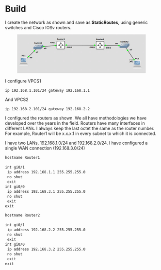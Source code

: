 # Build

I create the network as shown and save as **StaticRoutes**, using generic switches and Cisco IOSv routers.

<figure><img src="../.gitbook/assets/image (5).png" alt=""><figcaption></figcaption></figure>

I configure VPCS1

```
ip 192.168.1.101/24 gateway 192.168.1.1
```

And VPCS2

```
ip 192.168.2.101/24 gateway 192.168.2.2
```

I configured the routers as shown. We all have methodologies we have developed over the years in the field. Routers have many interfaces in different LANs. I always keep the last octet the same as the router number. For example, Router1 will be x.x.x.1 in every subnet to which it is connected.&#x20;

I have two LANs, 192.168.1.0/24 and 192.168.2.0/24. I have configured a single WAN connection (192.168.3.0/24)

```
hostname Router1

int gi0/1
 ip address 192.168.1.1 255.255.255.0
 no shut
 exit
int gi0/0
 ip address 192.168.3.1 255.255.255.0
 no shut
 exit
exit
```

```
hostname Router2

int gi0/1
 ip address 192.168.2.2 255.255.255.0
 no shut
 exit
int gi0/0
 ip address 192.168.3.2 255.255.255.0
 no shut
 exit
exit
```
